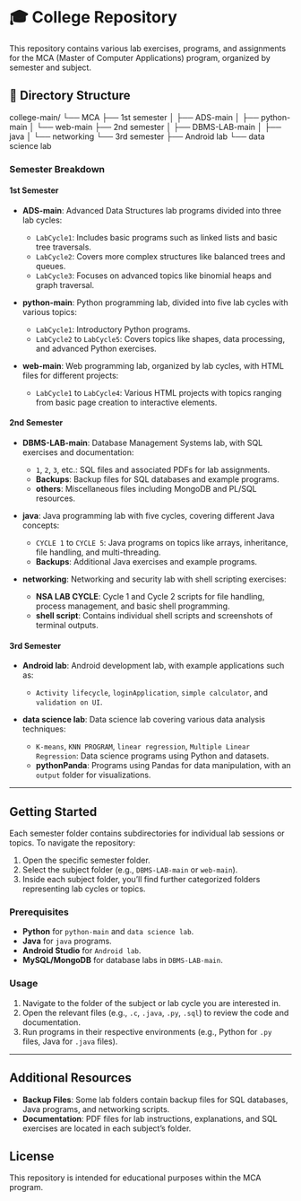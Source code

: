 # 🎓 College Repository

This repository contains various lab exercises, programs, and assignments for the MCA (Master of Computer Applications) program, organized by semester and subject.

## 📂 Directory Structure

college-main/ └── MCA ├── 1st semester │ ├── ADS-main │ ├── python-main │ └── web-main ├── 2nd semester │ ├── DBMS-LAB-main │ ├── java │ └── networking └── 3rd semester ├── Android lab └── data science lab

### Semester Breakdown

#### 1st Semester

- **ADS-main**: Advanced Data Structures lab programs divided into three lab cycles:
  - `LabCycle1`: Includes basic programs such as linked lists and basic tree traversals.
  - `LabCycle2`: Covers more complex structures like balanced trees and queues.
  - `LabCycle3`: Focuses on advanced topics like binomial heaps and graph traversal.

- **python-main**: Python programming lab, divided into five lab cycles with various topics:
  - `LabCycle1`: Introductory Python programs.
  - `LabCycle2` to `LabCycle5`: Covers topics like shapes, data processing, and advanced Python exercises.

- **web-main**: Web programming lab, organized by lab cycles, with HTML files for different projects:
  - `LabCycle1` to `LabCycle4`: Various HTML projects with topics ranging from basic page creation to interactive elements.

#### 2nd Semester

- **DBMS-LAB-main**: Database Management Systems lab, with SQL exercises and documentation:
  - `1`, `2`, `3`, etc.: SQL files and associated PDFs for lab assignments.
  - **Backups**: Backup files for SQL databases and example programs.
  - **others**: Miscellaneous files including MongoDB and PL/SQL resources.

- **java**: Java programming lab with five cycles, covering different Java concepts:
  - `CYCLE 1` to `CYCLE 5`: Java programs on topics like arrays, inheritance, file handling, and multi-threading.
  - **Backups**: Additional Java exercises and example programs.

- **networking**: Networking and security lab with shell scripting exercises:
  - **NSA LAB CYCLE**: Cycle 1 and Cycle 2 scripts for file handling, process management, and basic shell programming.
  - **shell script**: Contains individual shell scripts and screenshots of terminal outputs.

#### 3rd Semester

- **Android lab**: Android development lab, with example applications such as:
  - `Activity lifecycle`, `loginApplication`, `simple calculator`, and `validation on UI`.

- **data science lab**: Data science lab covering various data analysis techniques:
  - `K-means`, `KNN PROGRAM`, `linear regression`, `Multiple Linear Regression`: Data science programs using Python and datasets.
  - **pythonPanda**: Programs using Pandas for data manipulation, with an `output` folder for visualizations.

---

## Getting Started

Each semester folder contains subdirectories for individual lab sessions or topics. To navigate the repository:

1. Open the specific semester folder.
2. Select the subject folder (e.g., `DBMS-LAB-main` or `web-main`).
3. Inside each subject folder, you’ll find further categorized folders representing lab cycles or topics.

### Prerequisites

- **Python** for `python-main` and `data science lab`.
- **Java** for `java` programs.
- **Android Studio** for `Android lab`.
- **MySQL/MongoDB** for database labs in `DBMS-LAB-main`.

### Usage

1. Navigate to the folder of the subject or lab cycle you are interested in.
2. Open the relevant files (e.g., `.c`, `.java`, `.py`, `.sql`) to review the code and documentation.
3. Run programs in their respective environments (e.g., Python for `.py` files, Java for `.java` files).

---

## Additional Resources

- **Backup Files**: Some lab folders contain backup files for SQL databases, Java programs, and networking scripts.
- **Documentation**: PDF files for lab instructions, explanations, and SQL exercises are located in each subject’s folder.

## License

This repository is intended for educational purposes within the MCA program.
